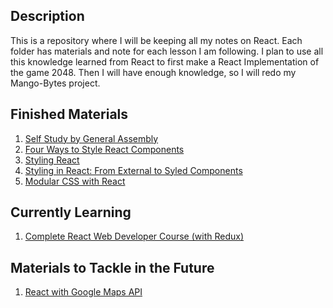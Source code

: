 ## Description

This is a repository where I will be keeping all my notes on React.
Each folder has materials and note for each lesson I am following. I plan to use all
this knowledge learned from React to first make a React Implementation of the game 2048.
Then I will have enough knowledge, so I will redo my Mango-Bytes project.

## Finished Materials

1. [Self Study by General Assembly](https://git.generalassemb.ly/pages/education-product/module-fe-framework-react/532rwqfzbfasnbfansfbasnbfqpi4u4p1421fafaa/)
2. [Four Ways to Style React Components](https://medium.com/@aghh1504/4-four-ways-to-style-react-components-ac6f323da822)
3. [Styling React](https://survivejs.com/react/advanced-techniques/styling-react/)
4. [Styling in React: From External to Syled Components](https://www.sitepoint.com/style-react-components-styled-components/)
5. [Modular CSS with React](https://medium.com/@pioul/modular-css-with-react-61638ae9ea3e)

## Currently Learning

1. [Complete React Web Developer Course (with Redux)](https://www.udemy.com/react-2nd-edition/learn/v4/content)

## Materials to Tackle in the Future

1. [React with Google Maps API](https://github.com/fullstackreact/google-maps-react)
